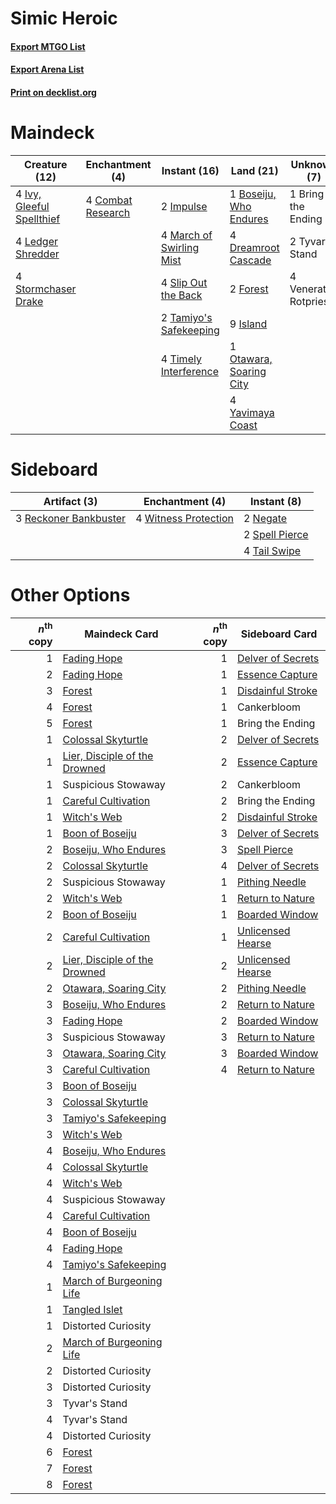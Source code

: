# Simic Heroic

#### [Export MTGO List](../collection/Simic%20Heroic/Simic%20Heroic.txt)
#### [Export Arena List](../collection/Simic%20Heroic/Simic%20Heroic_arena.txt)
#### [Print on decklist.org](http://decklist.org/?deckmain=1%09Boseiju,%20Who%20Endures%0A1%09Bring%20the%20Ending%0A4%09Combat%20Research%0A4%09Dreamroot%20Cascade%0A2%09Forest%0A2%09Impulse%0A9%09Island%0A4%09Ivy,%20Gleeful%20Spellthief%0A4%09Ledger%20Shredder%0A4%09March%20of%20Swirling%20Mist%0A1%09Otawara,%20Soaring%20City%0A4%09Slip%20Out%20the%20Back%0A4%09Stormchaser%20Drake%0A2%09Tamiyo's%20Safekeeping%0A4%09Timely%20Interference%0A2%09Tyvar's%20Stand%0A4%09Venerated%20Rotpriest%0A4%09Yavimaya%20Coast&deckside=2%09Negate%0A3%09Reckoner%20Bankbuster%0A2%09Spell%20Pierce%0A4%09Tail%20Swipe%0A4%09Witness%20Protection)
# Maindeck

|                                           Creature (12)                                            |                                      Enchantment (4)                                       |                                           Instant (16)                                            |                                            Land (21)                                             |     Unknown (7)     |
|----------------------------------------------------------------------------------------------------|--------------------------------------------------------------------------------------------|---------------------------------------------------------------------------------------------------|--------------------------------------------------------------------------------------------------|---------------------|
|4 [Ivy, Gleeful Spellthief](http://gatherer.wizards.com/Pages/Card/Details.aspx?multiverseid=574681)|4 [Combat Research](http://gatherer.wizards.com/Pages/Card/Details.aspx?multiverseid=574524)|2 [Impulse](http://gatherer.wizards.com/Pages/Card/Details.aspx?multiverseid=446087)               |1 [Boseiju, Who Endures](http://gatherer.wizards.com/Pages/Card/Details.aspx?multiverseid=548579) |1 Bring the Ending   |
|4 [Ledger Shredder](http://gatherer.wizards.com/Pages/Card/Details.aspx?multiverseid=555247)        |                                                                                            |4 [March of Swirling Mist](http://gatherer.wizards.com/Pages/Card/Details.aspx?multiverseid=548358)|4 [Dreamroot Cascade](http://gatherer.wizards.com/Pages/Card/Details.aspx?multiverseid=541138)    |2 Tyvar's Stand      |
|4 [Stormchaser Drake](http://gatherer.wizards.com/Pages/Card/Details.aspx?multiverseid=540926)      |                                                                                            |4 [Slip Out the Back](http://gatherer.wizards.com/Pages/Card/Details.aspx?multiverseid=555263)     |2 [Forest](http://gatherer.wizards.com/Pages/Card/Details.aspx?multiverseid=439860)               |4 Venerated Rotpriest|
|                                                                                                    |                                                                                            |2 [Tamiyo's Safekeeping](http://gatherer.wizards.com/Pages/Card/Details.aspx?multiverseid=548521)  |9 [Island](http://gatherer.wizards.com/Pages/Card/Details.aspx?multiverseid=439857)               |                     |
|                                                                                                    |                                                                                            |4 [Timely Interference](http://gatherer.wizards.com/Pages/Card/Details.aspx?multiverseid=574550)   |1 [Otawara, Soaring City](http://gatherer.wizards.com/Pages/Card/Details.aspx?multiverseid=548584)|                     |
|                                                                                                    |                                                                                            |                                                                                                   |4 [Yavimaya Coast](http://gatherer.wizards.com/Pages/Card/Details.aspx?multiverseid=129810)       |                     |


# Sideboard

|                                          Artifact (3)                                          |                                        Enchantment (4)                                        |                                       Instant (8)                                       |
|------------------------------------------------------------------------------------------------|-----------------------------------------------------------------------------------------------|-----------------------------------------------------------------------------------------|
|3 [Reckoner Bankbuster](http://gatherer.wizards.com/Pages/Card/Details.aspx?multiverseid=548568)|4 [Witness Protection](http://gatherer.wizards.com/Pages/Card/Details.aspx?multiverseid=555267)|2 [Negate](http://gatherer.wizards.com/Pages/Card/Details.aspx?multiverseid=423707)      |
|                                                                                                |                                                                                               |2 [Spell Pierce](http://gatherer.wizards.com/Pages/Card/Details.aspx?multiverseid=425876)|
|                                                                                                |                                                                                               |4 [Tail Swipe](http://gatherer.wizards.com/Pages/Card/Details.aspx?multiverseid=574662)  |


# Other Options

|*n*<sup>th</sup> copy|                                             Maindeck Card                                              |*n*<sup>th</sup> copy|                                       Sideboard Card                                       |
|--------------------:|--------------------------------------------------------------------------------------------------------|--------------------:|--------------------------------------------------------------------------------------------|
|                    1|[Fading Hope](http://gatherer.wizards.com/Pages/Card/Details.aspx?multiverseid=534812)                  |                    1|[Delver of Secrets](http://gatherer.wizards.com/Pages/Card/Details.aspx?multiverseid=226749)|
|                    2|[Fading Hope](http://gatherer.wizards.com/Pages/Card/Details.aspx?multiverseid=534812)                  |                    1|[Essence Capture](http://gatherer.wizards.com/Pages/Card/Details.aspx?multiverseid=457181)  |
|                    3|[Forest](http://gatherer.wizards.com/Pages/Card/Details.aspx?multiverseid=439860)                       |                    1|[Disdainful Stroke](http://gatherer.wizards.com/Pages/Card/Details.aspx?multiverseid=420705)|
|                    4|[Forest](http://gatherer.wizards.com/Pages/Card/Details.aspx?multiverseid=439860)                       |                    1|Cankerbloom                                                                                 |
|                    5|[Forest](http://gatherer.wizards.com/Pages/Card/Details.aspx?multiverseid=439860)                       |                    1|Bring the Ending                                                                            |
|                    1|[Colossal Skyturtle](http://gatherer.wizards.com/Pages/Card/Details.aspx?multiverseid=548527)           |                    2|[Delver of Secrets](http://gatherer.wizards.com/Pages/Card/Details.aspx?multiverseid=226749)|
|                    1|[Lier, Disciple of the Drowned](http://gatherer.wizards.com/Pages/Card/Details.aspx?multiverseid=534821)|                    2|[Essence Capture](http://gatherer.wizards.com/Pages/Card/Details.aspx?multiverseid=457181)  |
|                    1|Suspicious Stowaway                                                                                     |                    2|Cankerbloom                                                                                 |
|                    1|[Careful Cultivation](http://gatherer.wizards.com/Pages/Card/Details.aspx?multiverseid=548485)          |                    2|Bring the Ending                                                                            |
|                    1|[Witch's Web](http://gatherer.wizards.com/Pages/Card/Details.aspx?multiverseid=541096)                  |                    2|[Disdainful Stroke](http://gatherer.wizards.com/Pages/Card/Details.aspx?multiverseid=420705)|
|                    1|[Boon of Boseiju](http://gatherer.wizards.com/Pages/Card/Details.aspx?multiverseid=548482)              |                    3|[Delver of Secrets](http://gatherer.wizards.com/Pages/Card/Details.aspx?multiverseid=226749)|
|                    2|[Boseiju, Who Endures](http://gatherer.wizards.com/Pages/Card/Details.aspx?multiverseid=548579)         |                    3|[Spell Pierce](http://gatherer.wizards.com/Pages/Card/Details.aspx?multiverseid=425876)     |
|                    2|[Colossal Skyturtle](http://gatherer.wizards.com/Pages/Card/Details.aspx?multiverseid=548527)           |                    4|[Delver of Secrets](http://gatherer.wizards.com/Pages/Card/Details.aspx?multiverseid=226749)|
|                    2|Suspicious Stowaway                                                                                     |                    1|[Pithing Needle](http://gatherer.wizards.com/Pages/Card/Details.aspx?multiverseid=129526)   |
|                    2|[Witch's Web](http://gatherer.wizards.com/Pages/Card/Details.aspx?multiverseid=541096)                  |                    1|[Return to Nature](http://gatherer.wizards.com/Pages/Card/Details.aspx?multiverseid=461102) |
|                    2|[Boon of Boseiju](http://gatherer.wizards.com/Pages/Card/Details.aspx?multiverseid=548482)              |                    1|[Boarded Window](http://gatherer.wizards.com/Pages/Card/Details.aspx?multiverseid=541128)   |
|                    2|[Careful Cultivation](http://gatherer.wizards.com/Pages/Card/Details.aspx?multiverseid=548485)          |                    1|[Unlicensed Hearse](http://gatherer.wizards.com/Pages/Card/Details.aspx?multiverseid=555447)|
|                    2|[Lier, Disciple of the Drowned](http://gatherer.wizards.com/Pages/Card/Details.aspx?multiverseid=534821)|                    2|[Unlicensed Hearse](http://gatherer.wizards.com/Pages/Card/Details.aspx?multiverseid=555447)|
|                    2|[Otawara, Soaring City](http://gatherer.wizards.com/Pages/Card/Details.aspx?multiverseid=548584)        |                    2|[Pithing Needle](http://gatherer.wizards.com/Pages/Card/Details.aspx?multiverseid=129526)   |
|                    3|[Boseiju, Who Endures](http://gatherer.wizards.com/Pages/Card/Details.aspx?multiverseid=548579)         |                    2|[Return to Nature](http://gatherer.wizards.com/Pages/Card/Details.aspx?multiverseid=461102) |
|                    3|[Fading Hope](http://gatherer.wizards.com/Pages/Card/Details.aspx?multiverseid=534812)                  |                    2|[Boarded Window](http://gatherer.wizards.com/Pages/Card/Details.aspx?multiverseid=541128)   |
|                    3|Suspicious Stowaway                                                                                     |                    3|[Return to Nature](http://gatherer.wizards.com/Pages/Card/Details.aspx?multiverseid=461102) |
|                    3|[Otawara, Soaring City](http://gatherer.wizards.com/Pages/Card/Details.aspx?multiverseid=548584)        |                    3|[Boarded Window](http://gatherer.wizards.com/Pages/Card/Details.aspx?multiverseid=541128)   |
|                    3|[Careful Cultivation](http://gatherer.wizards.com/Pages/Card/Details.aspx?multiverseid=548485)          |                    4|[Return to Nature](http://gatherer.wizards.com/Pages/Card/Details.aspx?multiverseid=461102) |
|                    3|[Boon of Boseiju](http://gatherer.wizards.com/Pages/Card/Details.aspx?multiverseid=548482)              |                     |                                                                                            |
|                    3|[Colossal Skyturtle](http://gatherer.wizards.com/Pages/Card/Details.aspx?multiverseid=548527)           |                     |                                                                                            |
|                    3|[Tamiyo's Safekeeping](http://gatherer.wizards.com/Pages/Card/Details.aspx?multiverseid=548521)         |                     |                                                                                            |
|                    3|[Witch's Web](http://gatherer.wizards.com/Pages/Card/Details.aspx?multiverseid=541096)                  |                     |                                                                                            |
|                    4|[Boseiju, Who Endures](http://gatherer.wizards.com/Pages/Card/Details.aspx?multiverseid=548579)         |                     |                                                                                            |
|                    4|[Colossal Skyturtle](http://gatherer.wizards.com/Pages/Card/Details.aspx?multiverseid=548527)           |                     |                                                                                            |
|                    4|[Witch's Web](http://gatherer.wizards.com/Pages/Card/Details.aspx?multiverseid=541096)                  |                     |                                                                                            |
|                    4|Suspicious Stowaway                                                                                     |                     |                                                                                            |
|                    4|[Careful Cultivation](http://gatherer.wizards.com/Pages/Card/Details.aspx?multiverseid=548485)          |                     |                                                                                            |
|                    4|[Boon of Boseiju](http://gatherer.wizards.com/Pages/Card/Details.aspx?multiverseid=548482)              |                     |                                                                                            |
|                    4|[Fading Hope](http://gatherer.wizards.com/Pages/Card/Details.aspx?multiverseid=534812)                  |                     |                                                                                            |
|                    4|[Tamiyo's Safekeeping](http://gatherer.wizards.com/Pages/Card/Details.aspx?multiverseid=548521)         |                     |                                                                                            |
|                    1|[March of Burgeoning Life](http://gatherer.wizards.com/Pages/Card/Details.aspx?multiverseid=548510)     |                     |                                                                                            |
|                    1|[Tangled Islet](http://gatherer.wizards.com/Pages/Card/Details.aspx?multiverseid=574738)                |                     |                                                                                            |
|                    1|Distorted Curiosity                                                                                     |                     |                                                                                            |
|                    2|[March of Burgeoning Life](http://gatherer.wizards.com/Pages/Card/Details.aspx?multiverseid=548510)     |                     |                                                                                            |
|                    2|Distorted Curiosity                                                                                     |                     |                                                                                            |
|                    3|Distorted Curiosity                                                                                     |                     |                                                                                            |
|                    3|Tyvar's Stand                                                                                           |                     |                                                                                            |
|                    4|Tyvar's Stand                                                                                           |                     |                                                                                            |
|                    4|Distorted Curiosity                                                                                     |                     |                                                                                            |
|                    6|[Forest](http://gatherer.wizards.com/Pages/Card/Details.aspx?multiverseid=439860)                       |                     |                                                                                            |
|                    7|[Forest](http://gatherer.wizards.com/Pages/Card/Details.aspx?multiverseid=439860)                       |                     |                                                                                            |
|                    8|[Forest](http://gatherer.wizards.com/Pages/Card/Details.aspx?multiverseid=439860)                       |                     |                                                                                            |

